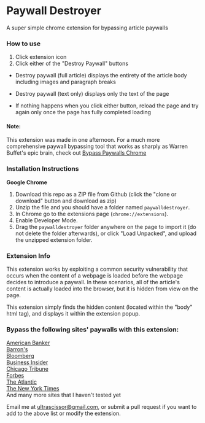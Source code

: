# Paywall Destroyer
A super simple chrome extension for bypassing article paywalls

### How to use
1. Click extension icon
2. Click either of the "Destroy Paywall" buttons
- Destroy paywall (full article) displays the entirety of the article body including images and paragraph breaks
- Destroy paywall (text only) displays only the text of the page

- If nothing happens when you click either button, reload the page and try again only once the page has fully completed loading

#### Note:
This extension was made in one afternoon. For a much more comprehensive paywall bypassing tool that works as sharply as Warren Buffet's epic brain, check out [Bypass Paywalls Chrome](https://github.com/iamadamdev/bypass-paywalls-chrome)



### Installation Instructions
**Google Chrome**
1. Download this repo as a ZIP file from Github (click the "clone or download" button and download as zip)
1. Unzip the file and you should have a folder named `paywalldestroyer`.
1. In Chrome go to the extensions page (`chrome://extensions`).
1. Enable Developer Mode.
1. Drag the `paywalldestroyer` folder anywhere on the page to import it (do not delete the folder afterwards), or click "Load Unpacked", and upload the unzipped extension folder.

### Extension Info
This extension works by exploiting a common security vulnerability that occurs when the content of a webpage is loaded before the webpage decides to introduce a paywall. In these scenarios, all of the article's content is actually loaded into the browser, but it is hidden from view on the page.

This extension simply finds the hidden content (located within the "body" html tag), and displays it within the extension popup.

### Bypass the following sites' paywalls with this extension:
[American Banker](https://www.americanbanker.com/)\
[Barron's](https://www.barrons.com/)\
[Bloomberg](https://www.bloomberg.com/canada)\
[Business Insider](https://www.businessinsider.com)\
[Chicago Tribune](https://www.chicagotribune.com/)\
[Forbes](https://www.forbes.com)\
[The Atlantic](https://www.theatlantic.com)\
[The New York Times](https://www.nytimes.com)\
And many more sites that I haven't tested yet

Email me at ultrascissor@gmail.com, or submit a pull request if you want to add to the above list or modify the extension.


